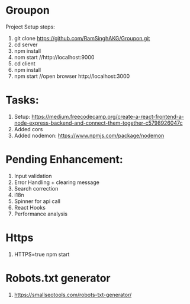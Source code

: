 # Groupon
Project Setup steps:
1) git clone https://github.com/RamSinghAKG/Groupon.git
2) cd server
3) npm install
4) nom start   //http://localhost:9000 
5) cd client
6) npm install
7) npm start //open browser http://localhost:3000


# Tasks:
1) Setup: https://medium.freecodecamp.org/create-a-react-frontend-a-node-express-backend-and-connect-them-together-c5798926047c
2) Added cors
3) Added nodemon: https://www.npmjs.com/package/nodemon


# Pending Enhancement:
1) Input validation
2) Error Handling +  clearing message
3) Search correction
4) i18n 
5) Spinner for api call
6) React Hooks
7) Performance analysis

# Https
1) HTTPS=true npm start

# Robots.txt generator
1) https://smallseotools.com/robots-txt-generator/


